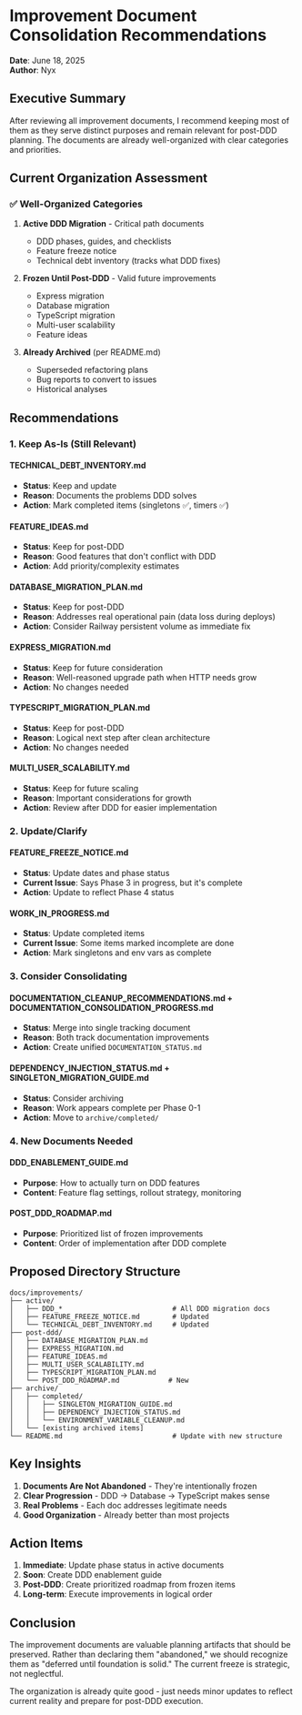 # Improvement Document Consolidation Recommendations
**Date**: June 18, 2025  
**Author**: Nyx

## Executive Summary

After reviewing all improvement documents, I recommend keeping most of them as they serve distinct purposes and remain relevant for post-DDD planning. The documents are already well-organized with clear categories and priorities.

## Current Organization Assessment

### ✅ Well-Organized Categories

1. **Active DDD Migration** - Critical path documents
   - DDD phases, guides, and checklists
   - Feature freeze notice
   - Technical debt inventory (tracks what DDD fixes)

2. **Frozen Until Post-DDD** - Valid future improvements
   - Express migration
   - Database migration
   - TypeScript migration
   - Multi-user scalability
   - Feature ideas

3. **Already Archived** (per README.md)
   - Superseded refactoring plans
   - Bug reports to convert to issues
   - Historical analyses

## Recommendations

### 1. Keep As-Is (Still Relevant)

#### **TECHNICAL_DEBT_INVENTORY.md**
- **Status**: Keep and update
- **Reason**: Documents the problems DDD solves
- **Action**: Mark completed items (singletons ✅, timers ✅)

#### **FEATURE_IDEAS.md**
- **Status**: Keep for post-DDD
- **Reason**: Good features that don't conflict with DDD
- **Action**: Add priority/complexity estimates

#### **DATABASE_MIGRATION_PLAN.md**
- **Status**: Keep for post-DDD
- **Reason**: Addresses real operational pain (data loss during deploys)
- **Action**: Consider Railway persistent volume as immediate fix

#### **EXPRESS_MIGRATION.md**
- **Status**: Keep for future consideration
- **Reason**: Well-reasoned upgrade path when HTTP needs grow
- **Action**: No changes needed

#### **TYPESCRIPT_MIGRATION_PLAN.md**
- **Status**: Keep for post-DDD
- **Reason**: Logical next step after clean architecture
- **Action**: No changes needed

#### **MULTI_USER_SCALABILITY.md**
- **Status**: Keep for future scaling
- **Reason**: Important considerations for growth
- **Action**: Review after DDD for easier implementation

### 2. Update/Clarify

#### **FEATURE_FREEZE_NOTICE.md**
- **Status**: Update dates and phase status
- **Current Issue**: Says Phase 3 in progress, but it's complete
- **Action**: Update to reflect Phase 4 status

#### **WORK_IN_PROGRESS.md**
- **Status**: Update completed items
- **Current Issue**: Some items marked incomplete are done
- **Action**: Mark singletons and env vars as complete

### 3. Consider Consolidating

#### **DOCUMENTATION_CLEANUP_RECOMMENDATIONS.md** + **DOCUMENTATION_CONSOLIDATION_PROGRESS.md**
- **Status**: Merge into single tracking document
- **Reason**: Both track documentation improvements
- **Action**: Create unified `DOCUMENTATION_STATUS.md`

#### **DEPENDENCY_INJECTION_STATUS.md** + **SINGLETON_MIGRATION_GUIDE.md**
- **Status**: Consider archiving
- **Reason**: Work appears complete per Phase 0-1
- **Action**: Move to `archive/completed/`

### 4. New Documents Needed

#### **DDD_ENABLEMENT_GUIDE.md**
- **Purpose**: How to actually turn on DDD features
- **Content**: Feature flag settings, rollout strategy, monitoring

#### **POST_DDD_ROADMAP.md**
- **Purpose**: Prioritized list of frozen improvements
- **Content**: Order of implementation after DDD complete

## Proposed Directory Structure

```
docs/improvements/
├── active/
│   ├── DDD_*                           # All DDD migration docs
│   ├── FEATURE_FREEZE_NOTICE.md        # Updated
│   └── TECHNICAL_DEBT_INVENTORY.md     # Updated
├── post-ddd/
│   ├── DATABASE_MIGRATION_PLAN.md
│   ├── EXPRESS_MIGRATION.md
│   ├── FEATURE_IDEAS.md
│   ├── MULTI_USER_SCALABILITY.md
│   ├── TYPESCRIPT_MIGRATION_PLAN.md
│   └── POST_DDD_ROADMAP.md            # New
├── archive/
│   ├── completed/
│   │   ├── SINGLETON_MIGRATION_GUIDE.md
│   │   ├── DEPENDENCY_INJECTION_STATUS.md
│   │   └── ENVIRONMENT_VARIABLE_CLEANUP.md
│   └── [existing archived items]
└── README.md                           # Update with new structure
```

## Key Insights

1. **Documents Are Not Abandoned** - They're intentionally frozen
2. **Clear Progression** - DDD → Database → TypeScript makes sense
3. **Real Problems** - Each doc addresses legitimate needs
4. **Good Organization** - Already better than most projects

## Action Items

1. **Immediate**: Update phase status in active documents
2. **Soon**: Create DDD enablement guide 
3. **Post-DDD**: Create prioritized roadmap from frozen items
4. **Long-term**: Execute improvements in logical order

## Conclusion

The improvement documents are valuable planning artifacts that should be preserved. Rather than declaring them "abandoned," we should recognize them as "deferred until foundation is solid." The current freeze is strategic, not neglectful.

The organization is already quite good - just needs minor updates to reflect current reality and prepare for post-DDD execution.